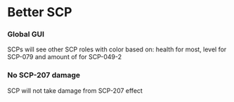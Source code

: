 # Better SCP #

### Global GUI
SCPs will see other SCP roles with color based on: health for most, level for SCP-079 and amount of for SCP-049-2

### No SCP-207 damage
SCP will not take damage from SCP-207 effect
